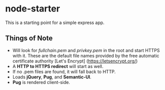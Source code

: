 # node-starter
This is a starting point for a simple express app.

## Things of Note
* Will look for *fullchain.pem* and *privkey.pem* in the root and start HTTPS with it. These are the default file names provided by the free automatic certificate authority [Let's Encrypt] (https://letsencrypt.org/)
* A **HTTP to HTTPS redirect** will start as well.
* If no .pem files are found, it will fall back to HTTP.
* Loads **jQuery**, **Pug**, and **Semantic-UI**.
* **Pug** is rendered client-side.

